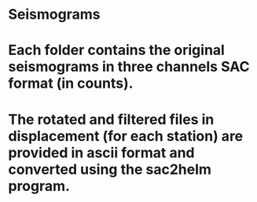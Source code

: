 # Seismograms
# Each folder contains the original seismograms in three channels SAC format (in counts).
# The rotated and filtered files in displacement (for each station) are provided in ascii format and converted using the sac2helm program.  
